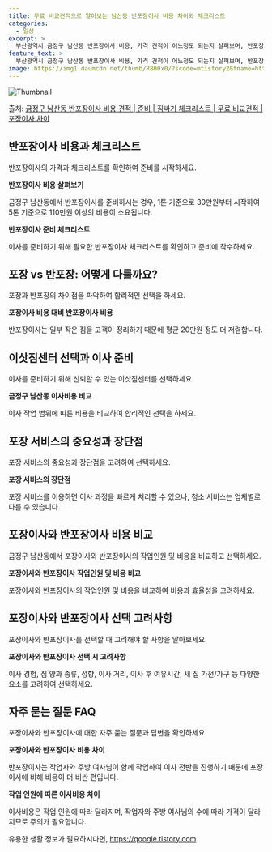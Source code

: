 ```yaml
---
title: 무료 비교견적으로 알아보는 남산동 반포장이사 비용 차이와 체크리스트
categories:
  - 일상
excerpt: >
  부산광역시 금정구 남산동 반포장이사 비용, 가격 견적이 어느정도 되는지 살펴보며, 반포장이사를 준비함에 있어 짐싸기 준비 체크리스트가 무엇인지 보겠습니다. 마지막으로 포장이사와 차이점을 통해 무료 비교견적으로 어떤 것이 더 합리적인 선택인지 공유 드립니다.금정구 남산동 포장이사 견적 샘플 보기 👈 클릭금정구 남산동 포장이사 가격 살펴보기 👈 클릭금정구 남산동 반포장이사 평균 이사 비용평수금정구 남산동 평균 이사 비용원룸 이사9평 이하 (1톤)30만원~투룸/쓰리룸 이사16평 ~ 20평 (2.5톤)80만원~쓰리룸 이사21평 (5톤) ~110만원~우리집 무료 이사견적 받기 👈 클릭포장 vs 반포장: 어떻게 다를까요?포장과 반포장의 가장 큰 차이점은 무엇인지 알아보겠습니다.포장이사는 이사 전반을 담당하며,..
feature_text: >
  부산광역시 금정구 남산동 반포장이사 비용, 가격 견적이 어느정도 되는지 살펴보며, 반포장이사를 준비함에 있어 짐싸기 준비 체크리스트가 무엇인지 보겠습니다. 마지막으로 포장이사와 차이점을 통해 무료 비교견적으로 어떤 것이 더 합리적인 선택인지 공유 드립니다.금정구 남산동 포장이사 견적 샘플 보기 👈 클릭금정구 남산동 포장이사 가격 살펴보기 👈 클릭금정구 남산동 반포장이사 평균 이사 비용평수금정구 남산동 평균 이사 비용원룸 이사9평 이하 (1톤)30만원~투룸/쓰리룸 이사16평 ~ 20평 (2.5톤)80만원~쓰리룸 이사21평 (5톤) ~110만원~우리집 무료 이사견적 받기 👈 클릭포장 vs 반포장: 어떻게 다를까요?포장과 반포장의 가장 큰 차이점은 무엇인지 알아보겠습니다.포장이사는 이사 전반을 담당하며,..
image: https://img1.daumcdn.net/thumb/R800x0/?scode=mtistory2&fname=https%3A%2F%2Fblog.kakaocdn.net%2Fdn%2FxVBUO%2FbtsHd7Jp4ex%2F2Tms8KvIkwxyEV9bijWwOK%2Fimg.webp
---
```


![Thumbnail](https://img1.daumcdn.net/thumb/R800x0/?scode=mtistory2&fname=https%3A%2F%2Fblog.kakaocdn.net%2Fdn%2FxVBUO%2FbtsHd7Jp4ex%2F2Tms8KvIkwxyEV9bijWwOK%2Fimg.webp)

<p>출처: <a href="https://qoogle.tistory.com/9731" rel="dofollow">금정구 남산동 반포장이사 비용 견적 | 준비 | 짐싸기 체크리스트 | 무료 비교견적 | 포장이사 차이</a> </p>

## 반포장이사 비용과 체크리스트

반포장이사의 가격과 체크리스트를 확인하여 준비를 시작하세요.

**반포장이사 비용 살펴보기**

금정구 남산동에서 반포장이사를 준비하시는 경우, 1톤 기준으로 30만원부터 시작하여 5톤 기준으로 110만원 이상의 비용이 소요됩니다.

**반포장이사 준비 체크리스트**

이사를 준비하기 위해 필요한 반포장이사 체크리스트를 확인하고 준비에 착수하세요.

## 포장 vs 반포장: 어떻게 다를까요?

포장과 반포장의 차이점을 파악하여 합리적인 선택을 하세요.

**포장이사 비용 대비 반포장이사 비용**

반포장이사는 일부 작은 짐을 고객이 정리하기 때문에 평균 20만원 정도 더 저렴합니다.

## 이삿짐센터 선택과 이사 준비

이사를 준비하기 위해 신뢰할 수 있는 이삿짐센터를 선택하세요.

**금정구 남산동 이사비용 비교**

이사 작업 범위에 따른 비용을 비교하여 합리적인 선택을 하세요.

## 포장 서비스의 중요성과 장단점

포장 서비스의 중요성과 장단점을 고려하여 선택하세요.

**포장 서비스의 장단점**

포장 서비스를 이용하면 이사 과정을 빠르게 처리할 수 있으나, 청소 서비스는 업체별로 다를 수 있습니다.

## 포장이사와 반포장이사 비용 비교

금정구 남산동에서 포장이사와 반포장이사의 작업인원 및 비용을 비교하고 선택하세요.

**포장이사와 반포장이사 작업인원 및 비용 비교**

포장이사와 반포장이사의 작업인원 및 비용을 비교하여 비용과 효율성을 고려하세요.

## 포장이사와 반포장이사 선택 고려사항

포장이사와 반포장이사를 선택할 때 고려해야 할 사항을 알아보세요.

**포장이사와 반포장이사 선택 시 고려사항**

이사 경험, 짐 양과 종류, 성향, 이사 거리, 이사 후 여유시간, 새 집 가전/가구 등 다양한 요소를 고려하여 선택하세요.

## 자주 묻는 질문 FAQ

포장이사와 반포장이사에 대한 자주 묻는 질문과 답변을 확인하세요.

**포장이사와 반포장이사 비용 차이**

반포장이사는 작업자와 주방 여사님이 함께 작업하여 이사 전반을 진행하기 때문에 포장이사에 비해 비용이 더 비싼 편입니다.

**작업 인원에 따른 이사비용 차이**

이사비용은 작업 인원에 따라 달라지며, 작업자와 주방 여사님의 수에 따라 가격이 달라지므로 주의가 필요합니다.

 

유용한 생활 정보가 필요하시다면, <a href="https://qoogle.tistory.com" rel="dofollow">https://qoogle.tistory.com</a>


